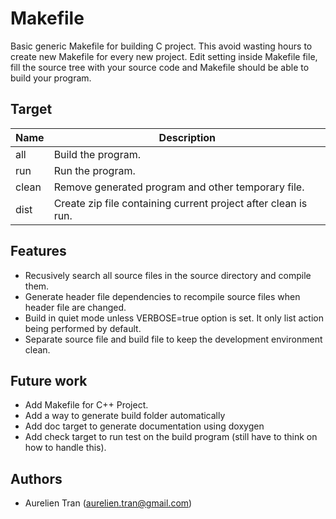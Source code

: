 Makefile
========

Basic generic Makefile for building C project. This avoid wasting hours to create new Makefile
for every new project. Edit setting inside Makefile file, fill the source tree with your source
code and Makefile should be able to build your program.


## Target
Name  | Description
------|------------
all   | Build the program.
run   | Run the program.
clean | Remove generated program and other temporary file.
dist  | Create zip file containing current project after clean is run.


## Features
* Recusively search all source files in the source directory and compile them.
* Generate header file dependencies to recompile source files when header file are changed.
* Build in quiet mode unless VERBOSE=true option is set. It only list action being performed by default.
* Separate source file and build file to keep the development environment clean.


## Future work
* Add Makefile for C++ Project.
* Add a way to generate build folder automatically
* Add doc target to generate documentation using doxygen
* Add check target to run test on the build program (still have to think on how to handle this).


## Authors
* Aurelien Tran (aurelien.tran@gmail.com)

